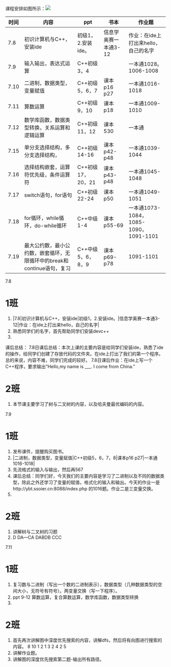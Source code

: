 课程安排如图所示：![](Github学习资料/往期学案/课程计划/basicplan.jpeg)

|时间|内容|ppt|书本|作业题|
|---|---|---|---|---|
|7.8|初识计算机与C++，安装ide|初级1，2.安装ide。|信息学奥赛一本通3-12|作业：在ide上打出来hello，自己的名字|
|7.9|输入输出，表达式运算|C++初级3，4||一本通1028。1006-1008|
|7.10|二进制，数据类型，变量赋值|C++初级5，6，7|课本p16 p27|一本通1016-1018|
|7.11|算数运算|C++初级9，10| 课本p18|一本通1009-1010|
|7.12|数学库函数，数据类型转换，关系运算和逻辑运算|C++初级11，12|课本530|一本通|
|7.15|单分支选择结构，多分支选择结构，|C++初级14-16|课本p42-p48|一本通1039-1044|
|7.16|选择结构嵌套，运算符优先级，条件运算符|C++初级17，20，21|课本p43-p48|一本通1045-1048| 
|7.17|switch语句，for语句|C++初级22-24|课本p50|一本通1049-1051|
|7.18|for循环，while循环，do-while循环|C++中级1-4|课本p55-69|一本通1073-1084，1085-1090，1091-1101|
|7.19|最大公约数，最小公约数，嵌套循环，无限循环中的break和continue语句，复习|C++中级5，6，8，9| 课本p69-p78|1091-1101|




7.8
# 1班
1. |7.8|初识计算机与C++，安装ide|初级1，2.安装ide。|信息学奥赛一本通3-12|作业：在ide上打出来hello，自己的名字|
2. 熟悉同学们的名字，首先帮助同学们安装devc++
3. 

课后总结：
7.8日课后总结：本次上课的主要内容是给同学们安装ide，熟悉了ide的操作，给同学们创建了存放代码的文件夹。在ide上打出了我们的第一个程序。总的来说，内容不难，同学们完成的较好。
7.8日课后作业：在ide上写一个C++程序，要求输出“Hello,my name is ___. I come from China.”


# 2班
1. 本节课主要学习了树与二叉树的内容，以及哈夫曼最优编码的内容。


7.9
# 1班
1. 发布课件，提醒购买图书。 
2. |二进制，数据类型，变量赋值|C++初级5，6，7，8|课本p16 p27|一本通1016-1018|
3. 先流格式的输入与输出，然后再567
3. 课后总结：同学们好，今天我们的主要内容是学习了二进制以及不同的数据类型，除此之外还学习了变量的赋值，格式化的输入和输出。今天的作业一是http://ybt.ssoier.cn:8088/index.php 的1016题。作业二是三变量交换。
4. 

# 2班
1. 讲解树与二叉树的习题
1. D DA—CA DABDB CCC

7.11
# 1班 
1. 复习数与二进制（写出一个数的二进制表示），数据类型（几种数据类型的空间大小，无符号有符号）。两变量交换（写一下程序）。
2. ppt 9-12 算数运算，复合算数运算，数学库函数，数据类型转换
3. 

# 2班
1. 首先再次讲解图中深度优先搜索的内容，讲解dfs，然后将有向图进行搜索的内容。
8 10
1 2
1 3 
2 4
2 5 
2. 讲解作业题。
3. 讲解图的深度优先搜索第二题-输出所有路径。
